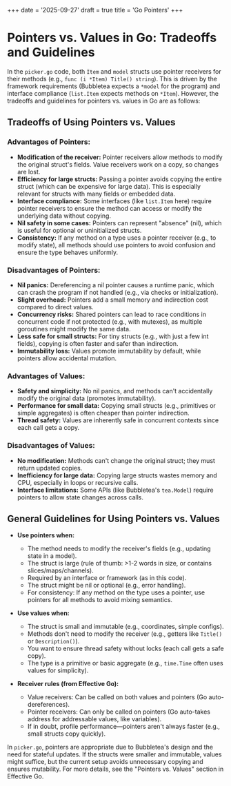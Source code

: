 +++
date = '2025-09-27'
draft = true
title = 'Go Pointers'
+++

# Pointers vs. Values in Go: Tradeoffs and Guidelines

In the `picker.go` code, both `Item` and `model` structs use pointer receivers for their methods (e.g., `func (i *Item) Title() string`). This is driven by the framework requirements (Bubbletea expects a `*model` for the program) and interface compliance (`list.Item` expects methods on `*Item`). However, the tradeoffs and guidelines for pointers vs. values in Go are as follows:

## Tradeoffs of Using Pointers vs. Values

### Advantages of Pointers:
- **Modification of the receiver:** Pointer receivers allow methods to modify the original struct's fields. Value receivers work on a copy, so changes are lost.
- **Efficiency for large structs:** Passing a pointer avoids copying the entire struct (which can be expensive for large data). This is especially relevant for structs with many fields or embedded data.
- **Interface compliance:** Some interfaces (like `list.Item` here) require pointer receivers to ensure the method can access or modify the underlying data without copying.
- **Nil safety in some cases:** Pointers can represent "absence" (nil), which is useful for optional or uninitialized structs.
- **Consistency:** If any method on a type uses a pointer receiver (e.g., to modify state), all methods should use pointers to avoid confusion and ensure the type behaves uniformly.

### Disadvantages of Pointers:
- **Nil panics:** Dereferencing a nil pointer causes a runtime panic, which can crash the program if not handled (e.g., via checks or initialization).
- **Slight overhead:** Pointers add a small memory and indirection cost compared to direct values.
- **Concurrency risks:** Shared pointers can lead to race conditions in concurrent code if not protected (e.g., with mutexes), as multiple goroutines might modify the same data.
- **Less safe for small structs:** For tiny structs (e.g., with just a few int fields), copying is often faster and safer than indirection.
- **Immutability loss:** Values promote immutability by default, while pointers allow accidental mutation.

### Advantages of Values:
- **Safety and simplicity:** No nil panics, and methods can't accidentally modify the original data (promotes immutability).
- **Performance for small data:** Copying small structs (e.g., primitives or simple aggregates) is often cheaper than pointer indirection.
- **Thread safety:** Values are inherently safe in concurrent contexts since each call gets a copy.

### Disadvantages of Values:
- **No modification:** Methods can't change the original struct; they must return updated copies.
- **Inefficiency for large data:** Copying large structs wastes memory and CPU, especially in loops or recursive calls.
- **Interface limitations:** Some APIs (like Bubbletea's `tea.Model`) require pointers to allow state changes across calls.

## General Guidelines for Using Pointers vs. Values
- **Use pointers when:**
  - The method needs to modify the receiver's fields (e.g., updating state in a model).
  - The struct is large (rule of thumb: >1-2 words in size, or contains slices/maps/channels).
  - Required by an interface or framework (as in this code).
  - The struct might be nil or optional (e.g., error handling).
  - For consistency: If any method on the type uses a pointer, use pointers for all methods to avoid mixing semantics.

- **Use values when:**
  - The struct is small and immutable (e.g., coordinates, simple configs).
  - Methods don't need to modify the receiver (e.g., getters like `Title()` or `Description()`).
  - You want to ensure thread safety without locks (each call gets a safe copy).
  - The type is a primitive or basic aggregate (e.g., `time.Time` often uses values for simplicity).

- **Receiver rules (from Effective Go):**
  - Value receivers: Can be called on both values and pointers (Go auto-dereferences).
  - Pointer receivers: Can only be called on pointers (Go auto-takes address for addressable values, like variables).
  - If in doubt, profile performance—pointers aren't always faster (e.g., small structs copy quickly).

In `picker.go`, pointers are appropriate due to Bubbletea's design and the need for stateful updates. If the structs were smaller and immutable, values might suffice, but the current setup avoids unnecessary copying and ensures mutability. For more details, see the "Pointers vs. Values" section in Effective Go.
